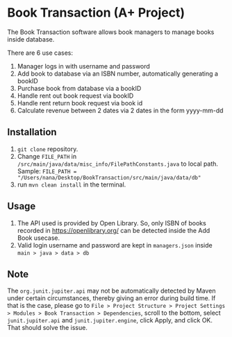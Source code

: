 # Book Transaction (A+ Project)

The Book Transaction software allows book managers to manage books inside database.

There are 6 use cases:
1. Manager logs in with username and password
2. Add book to database via an ISBN number, automatically generating a bookID
3. Purchase book from database via a bookID
4. Handle rent out book request via bookID
5. Handle rent return book request via book id
6. Calculate revenue between 2 dates via 2 dates in the form yyyy-mm-dd

## Installation

1. `git clone` repository.
2. Change `FILE_PATH` in `/src/main/java/data/misc_info/FilePathConstants.java` to local path. Sample: `FILE_PATH = "/Users/nana/Desktop/BookTransaction/src/main/java/data/db"`
3. run `mvn clean install` in the terminal.

## Usage

1. The API used is provided by Open Library. So, only ISBN of books recorded in https://openlibrary.org/ can be detected inside the Add Book usecase.
2. Valid login username and password are kept in `managers.json` inside `main > java > data > db`

## Note

The `org.junit.jupiter.api` may not be automatically detected by Maven under certain circumstances, thereby giving an error during build time.
If that is the case, please go to `File > Project Structure > Project Settings > Modules > Book Transaction > Dependencies`, scroll to the bottom, select 
`junit.jupiter.api` and `junit.jupiter.engine`, click Apply, and click OK. That should solve the issue. 
